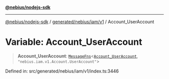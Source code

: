[**@nebius/nodejs-sdk**](../../../../../README.md)

---

[@nebius/nodejs-sdk](../../../../../README.md) / [generated/nebius/iam/v1](../README.md) / Account_UserAccount

# Variable: Account_UserAccount

> **Account_UserAccount**: [`MessageFns`](../../../../../runtime/protos/core/interfaces/MessageFns.md)\<[`Account_UserAccount`](../interfaces/Account_UserAccount.md), `"nebius.iam.v1.Account.UserAccount"`\>

Defined in: src/generated/nebius/iam/v1/index.ts:3446
